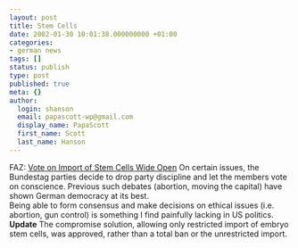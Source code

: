 ```yaml
---
layout: post
title: Stem Cells
date: 2002-01-30 10:01:38.000000000 +01:00
categories:
- german news
tags: []
status: publish
type: post
published: true
meta: {}
author:
  login: shanson
  email: papascott-wp@gmail.com
  display_name: PapaScott
  first_name: Scott
  last_name: Hanson
---
```

<p>FAZ: <a href="http://www.faz.com/IN/INtemplates/eFAZ/docmain.asp?rub={B1311FCC-FBFB-11D2-B228-00105A9CAF88}&amp;doc={46B7DD8B-428B-4BD1-B3BE-F32E715A6395}">Vote on Import of Stem Cells Wide Open</a> On certain issues, the Bundestag parties decide to drop party discipline and let the members vote on conscience. Previous such debates (abortion, moving the capital) have shown German democracy at its best.<br />
Being able to form consensus and make decisions on ethical issues (i.e. abortion, gun control) is something I find painfully lacking in US politics.<br />
<b>Update</b> The compromise solution, allowing only restricted import of embryo stem cells, was approved, rather than a total ban or the unrestricted import.</p>
